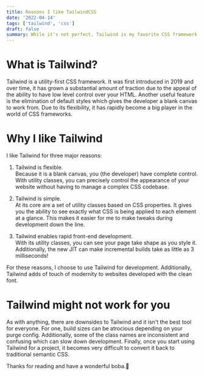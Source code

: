```yaml
---
title: Reasons I like TailwindCSS
date: '2022-04-14'
tags: ['tailwind', 'css']
draft: false
summary: While it's not perfect, Tailwind is my favorite CSS framework. Here's why.
---
```


# What is Tailwind?

Tailwind is a utility-first CSS framework. It was first introduced in 2019 and over time, it has grown a substantial amount of traction due to the appeal of the ability to have low level control over your HTML. Another useful feature is the elimination of default styles which gives the developer a blank canvas to work from. Due to its flexibility, it has rapidly become a big player in the world of CSS frameworks.

# Why I like Tailwind

I like Tailwind for three major reasons:

1. Tailwind is flexible.<br />
   Because it is a blank canvas, you (the developer) have complete control. With utility classes, you can precisely control the appearance of your website without having to manage a complex CSS codebase.

2. Tailwind is simple.<br />
   At its core are a set of utility classes based on CSS properties. It gives you the ability to see exactly what CSS is being applied to each element at a glance. This makes it easier for me to make tweaks during development down the line.

3. Tailwind enables rapid front-end development.<br />
   With its utility classes, you can see your page take shape as you style it. Additionally, the new JIT can make incremental builds take as little as 3 milliseconds!

For these reasons, I choose to use Tailwind for development. Additionally, Tailwind adds of touch of modernity to websites developed with the clean font.

# Tailwind might not work for you

As with anything, there are downsides to Tailwind and it isn't the best tool for everyone. For one, build sizes can be atrocious depending on your purge config. Additionally, some of the class names are inconsistent and confusing which can slow down development. Finally, once you start using Tailwind for a project, it becomes very difficult to convert it back to traditional semantic CSS.

Thanks for reading and have a wonderful boba.🧋
